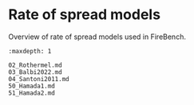 # Rate of spread models

Overview of rate of spread models used in FireBench.

```{toctree}
:maxdepth: 1

02_Rothermel.md
03_Balbi2022.md
04_Santoni2011.md
50_Hamada1.md
51_Hamada2.md
```
